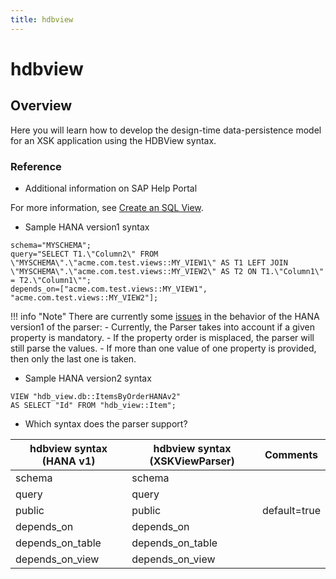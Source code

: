 ```yaml
---
title: hdbview
---
```


hdbview
===

## Overview

Here you will learn how to develop the design-time data-persistence model for an XSK application using the HDBView syntax.

### Reference

* Additional information on SAP Help Portal

For more information, see [Create an SQL View](https://help.sap.com/viewer/cc2b23beaa3344aebffa2f6e717df049/2.0.03/en-US/78dcb8e2f4f14b53b0d333bcd24f8721.html).

* Sample HANA version1 syntax

```
schema="MYSCHEMA";
query="SELECT T1.\"Column2\" FROM \"MYSCHEMA\".\"acme.com.test.views::MY_VIEW1\" AS T1 LEFT JOIN \"MYSCHEMA\".\"acme.com.test.views::MY_VIEW2\" AS T2 ON T1.\"Column1\" = T2.\"Column1\"";
depends_on=["acme.com.test.views::MY_VIEW1", "acme.com.test.views::MY_VIEW2"];
```

!!! info "Note"
    There are currently some [issues](https://github.com/SAP/xsk/issues/108) in the behavior of the HANA version1 of the parser:
    - Currently, the Parser takes into account if a given property is mandatory.
    - If the property order is misplaced, the parser will still parse the values.
    - If more than one value of one property is provided, then only the last one is taken.       

* Sample HANA version2 syntax

```
VIEW "hdb_view.db::ItemsByOrderHANAv2"
AS SELECT "Id" FROM "hdb_view::Item";
```

* Which syntax does the parser support?

| hdbview syntax (HANA v1) | hdbview syntax (XSKViewParser) | Comments    |
|-------------------------|--------------------------------|--------------|
| schema                  | schema                         |              |
| query                   | query                          |              |
| public                  | public                         | default=true |
| depends_on              | depends_on                     |              |
| depends_on_table        | depends_on_table               |              |
| depends_on_view         | depends_on_view                |              |
